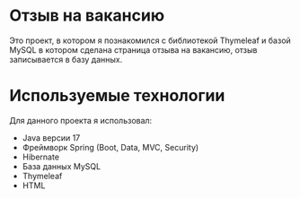 # Отзыв на вакансию

Это проект, в котором я познакомился с библиотекой Thymeleaf и базой MySQL в котором сделана страница отзыва на вакансию, отзыв записывается в базу данных.

# Используемые технологии

Для данного проекта я использовал:
* Java версии 17
* Фреймворк Spring (Boot, Data, MVC, Security)
* Hibernate
* База данных MySQL
* Thymeleaf
* HTML
